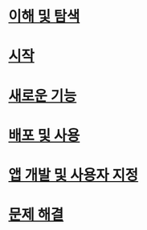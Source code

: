 # <a name="understand-and-exploreintuneunderstand-exploreintroduction-to-microsoft-intune"></a>[이해 및 탐색](/intune/understand-explore/introduction-to-microsoft-intune)
# <a name="get-startedintuneget-startedget-started"></a>[시작](/intune/get-started/get-started)
<!--- ## [Migrate to Intune](migrating-to-intune.md)
### [Set up Intune](migrating-to-intune-step-one.md)
### [Configure Intune](migrating-to-intune-step-two.md)
### [Pilot Intune](migrating-to-intune-step-three.md)
### [Migrate to Intune](migrating-to-intune-step-four.md)--->
<!--- ## [Plan for app deployment](Plan-for-app-deployment-in-microsoft-intune.md)
## [Help secure on-premises resources](help-secure-on-premises-resources.md)
## [Help secure Office 365](help-secure-office-365.md)
## [Manage corporate-owned mobile devices](manage-corporate-owned-mobile-devices.md)
## [Manage shared retail tablet devices](manage-shared-retail-tablet-devices.md)
## [Support bring your own device](support-byod.md)
## [Help secure access from hotel kiosks](help-secure-access-from-hotel-kiosks.md)
## [Best practices for using Microsoft Intune](best-practices-for-using-intune.md)--->
<!--- ## [What to tell your end users](how-to-educate-your-end-users-about-microsoft-intune.md)--->
# <a name="whats-newintunewhats-newwhats-new-in-microsoft-intune"></a>[새로운 기능](/intune/whats-new/whats-new-in-microsoft-intune)
# <a name="deploy-and-useintunedeploy-useoverview-of-device-and-app-lifecycles-in-microsoft-intune"></a>[배포 및 사용](/intune/deploy-use/overview-of-device-and-app-lifecycles-in-microsoft-intune)
# <a name="develop-and-customize-appsintunedevelopintune-app-sdk"></a>[앱 개발 및 사용자 지정](/intune/develop/intune-app-sdk)
# <a name="troubleshootintunetroubleshootgeneral-troubleshooting-tips-for-microsoft-intune"></a>[문제 해결](/intune/troubleshoot/general-troubleshooting-tips-for-microsoft-intune)


<!--HONumber=Feb17_HO3-->


